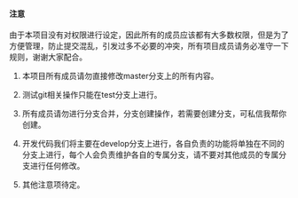 

#### 注意

由于本项目没有对权限进行设定，因此所有的成员应该都有大多数权限，但是为了方便管理，防止提交混乱，引发过多不必要的冲突，所有项目成员请务必准守一下规则，谢谢大家配合。

1. 本项目所有成员请勿直接修改master分支上的所有内容。

2. 测试git相关操作只能在test分支上进行。

3. 所有成员请勿进行分支合并，分支创建操作，若需要创建分支，可私信我帮你创建。

4. 开发代码我们将主要在develop分支上进行，各自负责的功能将单独在不同的分支上进行，每个人会负责维护各自的专属分支，请不要对其他成员的专属分支进行任何修改。

5. 其他注意项待定。
